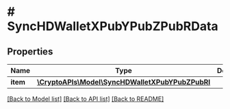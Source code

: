 # # SyncHDWalletXPubYPubZPubRData

## Properties

Name | Type | Description | Notes
------------ | ------------- | ------------- | -------------
**item** | [**\CryptoAPIs\Model\SyncHDWalletXPubYPubZPubRI**](SyncHDWalletXPubYPubZPubRI.md) |  |

[[Back to Model list]](../../README.md#models) [[Back to API list]](../../README.md#endpoints) [[Back to README]](../../README.md)
